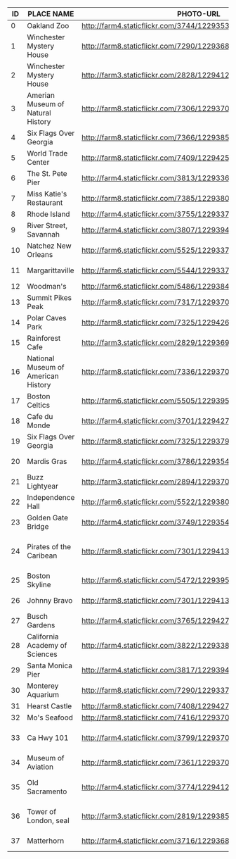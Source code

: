 |ID|PLACE NAME|PHOTO-URL|VENUE|IMAGE|NOUN|LAT|LONG|HEXCOLOR|CITY|STATE|YEAR|
| ------ | ------ | ------ | ------ | ------ | ------ | ------ | ------ | ------ | ------ | ------ | ------ |
|0|Oakland Zoo|http://farm4.staticflickr.com/3744/12293538223_84b099d982_b.jpg|Oakland Zoo|elephant|animal|37.7502645413531|-122.14675065|#FFE7E7|Oakland|California|2013
|1|Winchester Mystery House|http://farm8.staticflickr.com/7290/12293689915_90cb98dd17_b.jpg|Winchester Mystery House|mansion|place|37.3183373|-121.9510439|#F7CE86|San Jose|California|2012
|2|Winchester Mystery House|http://farm3.staticflickr.com/2828/12294120174_82433e8a83_b.jpg|Winchester Mystery House|Sarah Winchester|person|37.3183373|-121.9510439|#F78585|San Jose|California|2012
|3|Amerian Museum of Natural History|http://farm8.staticflickr.com/7306/12293703216_ee89b9b52f_b.jpg|Amerian Museum of Natural History|mammoth|animal|40.7809389|-73.9730135|#FFE7E7|Washington DC|Washington DC|2011
|4|Six Flags Over Georgia|http://farm8.staticflickr.com/7366/12293855633_70397eda19_b.jpg|Six Flags Over Georgia|Viper|animal, ride|33.767303|-84.551204|#F7CE86|Atlanta|Georgia|2000
|5|World Trade Center|http://farm8.staticflickr.com/7409/12294255026_3642dd1592_b.jpg||skyline|place|40.7143528|-74.0059731|#F7CE86|New York City|New York|2008
|6|The St. Pete Pier|http://farm4.staticflickr.com/3813/12293366065_f058bf6eeb_b.jpg|The St. Pete Pier|pier building|place|27.773566|-82.622326|#F7CE86|St. Petersburg|Florida|1998
|7|Miss Katie's Restaurant|http://farm8.staticflickr.com/7385/12293809234_01aaca03d1_b.jpg||logo|graphic|33.8081608|-84.170196|#F78585|Stone Mountain|Georgia|1993
|8|Rhode Island|http://farm4.staticflickr.com/3755/12293371245_3498c140b2_b.jpg||ship|thing|41.8239891|-71.4128343|#FFE7E7|Providence|Rhode Island|2008
|9|River Street, Savannah|http://farm4.staticflickr.com/3807/12293941226_cc9654eef9_b.jpg||skyline|place|32.0814473472438|-81.0903453826904|#F78585|Savannah |Georgia|2004
|10|Natchez New Orleans|http://farm6.staticflickr.com/5525/12293375285_73758ea496_b.jpg||ship|thing|29.9510658|-90.0715323|#FFE7E7|New Orleans|Lousianna|2007
|11|Margarittaville|http://farm6.staticflickr.com/5544/12293378845_6dec31f704_b.jpg||drink|thing|29.9510658|-90.0715323|#FFE7E7|New Orleans|Lousianna|2007
|12|Woodman's|http://farm6.staticflickr.com/5486/12293849703_15ab1371e6_b.jpg|Woodman's|clam|animal|42.630151|-70.774552|#F78585|Essex|Massachusetts|2008
|13|Summit Pikes Peak|http://farm8.staticflickr.com/7317/12293700255_084f24d58e_b.jpg|Summit Pikes Peak|logo|graphic|38.840556|-105.044167|#F78585|Pikes Peak|Colorado|2002
|14|Polar Caves Park|http://farm8.staticflickr.com/7325/12294266496_0f712c3707_b.jpg|Polar Caves Park|polar bear|animal|43.7940757|-71.8508395|#F78585|Rumney|New Hampshire|2010
|15|Rainforest Cafe|http://farm3.staticflickr.com/2829/12293696055_99c586eb01_b.jpg|OpryMills|butterfly|animal|36.2051067|-86.6938833|#F7CE86|Nashville|Tennessee|1999
|16|National Museum of American History|http://farm8.staticflickr.com/7336/12293707065_34fa748f16_b.jpg|National Museum of American History|house|place|38.8911993|-77.0300391|#F78585|Washington DC|Washington DC|2011
|17|Boston Celtics|http://farm6.staticflickr.com/5505/12293954736_5dd9f656c4_b.jpg|TD Garden|mascot|person|42.3660275025778|-71.0615873336792|#FFE7E7|Boston|Massachusetts|2010
|18|Cafe du Monde|http://farm4.staticflickr.com/3701/12294274166_b38e331a9b_b.jpg|Cafe Du Monde|coffee and bengiet|food|29.9510658|-90.0715323|#FFE7E7|New Orleans|Lousianna|2012
|19|Six Flags Over Georgia|http://farm8.staticflickr.com/7325/12293799214_ae6eb9d9d6_b.jpg|Six Flags Over Georgia|Wylie Cyotte|animal|33.767303|-84.551204|#FFE7E7|Atlanta|Georgia|2003
|20|Mardis Gras|http://farm4.staticflickr.com/3786/12293544303_a4a6aaeacf_b.jpg||masks|thing|29.9510658|-90.0715323|#FFE7E7|New Orleans|Lousianna|2004
|21|Buzz Lightyear|http://farm3.staticflickr.com/2894/12293704356_e87b4a2234_b.jpg|Six Flags Over Georgia|Buzz Lightyear|person|28.3702563165193|-81.5497970581055|#F78585|Walt Disney World|Florida|2001
|22|Independence Hall|http://farm6.staticflickr.com/5522/12293804254_01fbe35a22_b.jpg|Independence Hall|Indepence Hall|place|39.952335|-75.163789|#FFE7E7|Philadelphia|Pennsylvania|2008
|23|Golden Gate Bridge|http://farm4.staticflickr.com/3749/12293546973_1e98ab77dc_b.jpg||Golden Gate Bridge|thing|37.809783953011|-122.47740983963|#FFE7E7|San Francisco|California|2011
|24|Pirates of the Caribean|http://farm8.staticflickr.com/7301/12294131034_3d995c0523_b.jpg|Magic Kingdom, Walt Disney World|Goofey|person|28.3702563165193|-81.5497970581055|#FFE7E7|Walt Disney World|Florida|2001
|25|Boston Skyline|http://farm6.staticflickr.com/5472/12293957336_ccd178f282_b.jpg|TD Garden|skyline|place|42.3660275025778|-71.0615873336792|#FFE7E7|Boston|Massachusetts|2009
|26|Johnny Bravo|http://farm8.staticflickr.com/7301/12294131034_3d995c0523_b.jpg|Six Flags Over Georgia|Johnny Bravo|person|33.767303|-84.551204|#FFE7E7|Atlanta|Georgia|2003
|27|Busch Gardens|http://farm4.staticflickr.com/3765/12294275536_aedc69999e_b.jpg|Busch Gardens|clydesdale|animal|28.033158|-82.420593|#F78585|Tampa|Florida|2002
|28|California Academy of Sciences|http://farm4.staticflickr.com/3822/12293384895_e2b5ae1dff_b.jpg|California Academy of Sciences|aligator|animal|37.769979|-122.466288|#FFE7E7|San Francisco|California|2012
|29|Santa Monica Pier|http://farm4.staticflickr.com/3817/12293940136_bbcc9b806a_b.jpg|Pacific Park|rollercoaster|thing|34.009471|-118.497322|#F78585|Santa Monica|California|2013
|30|Monterey Aquarium|http://farm8.staticflickr.com/7290/12293376585_10c3a7a26c_b.jpg|Monterey Aquarium|animal|animal|36.618032|-121.902054|#FFE7E7|Monterey|California|2013
|31|Hearst Castle|http://farm8.staticflickr.com/7408/12294270926_e970929af8_b.jpg|Hearst Castle|architecture|architecture|35.685312|-121.16894|#F78585|San Simeon|California|2013
|32|Mo's Seafood|http://farm8.staticflickr.com/7416/12293701856_774397f3ac_b.jpg|Mo's|clam|animal|43.967335|-124.104244|#F78585|Florence|Oregon|2013
|33|Ca Hwy 101|http://farm4.staticflickr.com/3799/12293700136_50a6605d43_b.jpg|Trees of Mystery, Paul Bunyan|tree|thing|41.584849|-124.086106|#F78585|Klamath|California|2013
|34|Museum of Aviation|http://farm8.staticflickr.com/7361/12293703065_a31ce73392_b.jpg|Museum of Aviation|fighter jet|thing|32.591118|-83.586957|#FFE7E7|Warner Robins|Georgia|2013
|35|Old Sacramento|http://farm4.staticflickr.com/3774/12294126114_0affdf1ea9_b.jpg|Old Sacramento, Ca|miner|person|38.583513|-121.503834|#FFE7E7|Sacramento|California|2013
|36|Tower of London, seal|http://farm3.staticflickr.com/2819/12293854163_e4a32426d0_b.jpg|The Fusilier Museum, Tower of Lon|seal|thing|51.508094|-0.076114|#F78585|London|United Kingdom|2013
|37|Matterhorn|http://farm4.staticflickr.com/3716/12293684265_35f45a0dab_b.jpg|Zermat, Switzerland|mountain|place|45.976503|7.65805|#F78585|Zermat|Switzerland|2013
